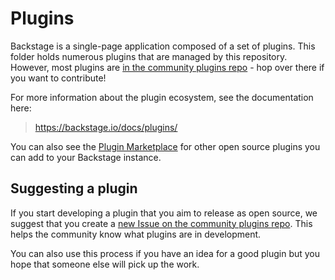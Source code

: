 # Plugins

Backstage is a single-page application composed of a set of plugins. This folder holds numerous plugins that are managed by this repository. However, most plugins are [in the community plugins repo](https://github.com/backstage/community-plugins) - hop over there if you want to contribute!

For more information about the plugin ecosystem, see the documentation here:

> https://backstage.io/docs/plugins/

You can also see the [Plugin Marketplace](https://backstage.io/plugins) for other open source plugins you can add to your Backstage instance.

## Suggesting a plugin

If you start developing a plugin that you aim to release as open source, we suggest that you create a [new Issue on the community plugins repo](https://github.com/backstage/community-plugins/issues/new/choose). This helps the community know what plugins are in development.

You can also use this process if you have an idea for a good plugin but you hope that someone else will pick up the work.
